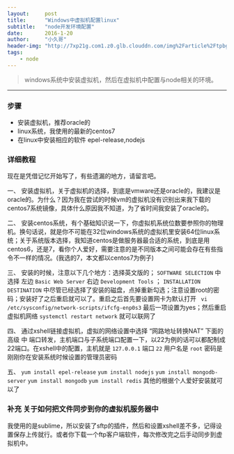 ```yaml
---
layout:     post
title:      "Windows中虚拟机配置linux"
subtitle:   "node开发环境配置"
date:       2016-1-20
author:     "小久哥"
header-img: "http://7xp21g.com1.z0.glb.clouddn.com/img%2Farticle%2Ftpbg%2Fnode1.jpg"
tags:
    - node
---
```


> windows系统中安装虚拟机，然后在虚拟机中配置与node相关的环境。

***

### 步骤
* 安装虚拟机，推荐oracle的
* linux系统，我使用的最新的centos7
* 在linux中安装相应的软件 epel-release,nodejs 

### 详细教程
现在是凭借记忆开始写了，有些遗漏的地方，请留言吧。

一、 安装虚拟机，关于虚拟机的选择，到底是vmware还是oracle的，我建议是oracle的。为什么？因为我在尝试的时候vm的虚拟机没有识别出来我下载的centos7系统镜像，具体什么原因我不知道，为了省时间我安装了oracle的。

二、 安装centos系统，有个基础知识说一下，你虚拟机系统位数要参照你的物理机。换句话说，就是你不可能在32位windows系统的虚拟机里安装64位linux系统；关于系统版本选择，我知道centos是做服务器最合适的系统，到底是用centos6，还是7，看你个人爱好，需要注意的是不同版本之间可能会存在有些指令不一样的情况。(我选的7，本文都以centos7为例子)

三、 安装的时候，注意以下几个地方：选择英文版的； `SOFTWARE SELECTION` 中选择 左边 `Basic Web Server` 右边 `Development Tools` ； `INSTALLATION DESTINATION` 中尽管已经选择了安装的磁盘，点掉重新勾选；注意设置root的密码；安装好了之后重启就可以了。重启之后首先要设置网卡为默认打开 ` vi /etc/sysconfig/network-scripts/ifcfg-enp0s3` 最后一项设置为yes；然后重启虚拟机网络 `systemctl restart network` 就可以联网了

四、 通过xshell链接虚拟机，虚拟的网络设置中选择 “网路地址转换NAT” 下面的 高级 中 端口转发，主机端口与子系统端口配置一下，以22为例的话可以都配制成22端口。在xshell中的配置，主机就是 `127.0.0.1` 端口 `22` 用户名是 `root` 密码是刚刚你在安装系统时候设置的管理员密码

五、 `yum install epel-release` `yum install nodejs` `yum install mongodb-server` `yum install mongodb` `yum install redis` 其他的根据个人爱好安装就可以了

### 补充 关于如何把文件同步到你的虚拟机服务器中
我使用的是sublime，所以安装了sftp的插件，然后和设置xshell差不多，记得设置保存上传就行。或者你下载一个ftp客户端软件，每次修改完之后手动同步到虚拟机中。
